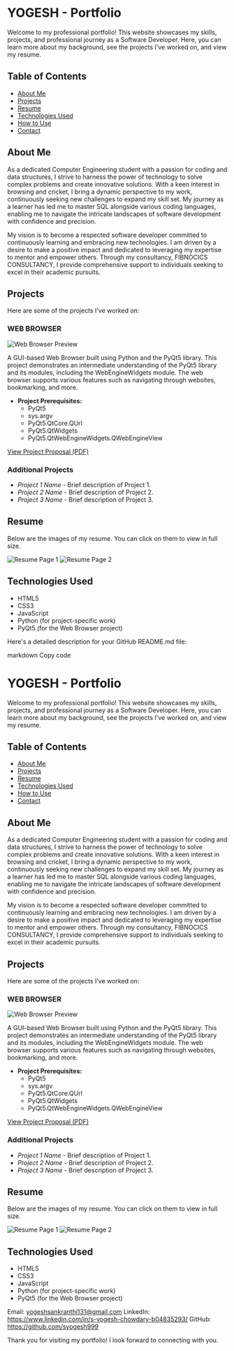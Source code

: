 # YOGESH - Portfolio

Welcome to my professional portfolio! This website showcases my skills, projects, and professional journey as a Software Developer. Here, you can learn more about my background, see the projects I've worked on, and view my resume.

## Table of Contents

- [About Me](#about-me)
- [Projects](#projects)
- [Resume](#resume)
- [Technologies Used](#technologies-used)
- [How to Use](#how-to-use)
- [Contact](#contact)

## About Me

As a dedicated Computer Engineering student with a passion for coding and data structures, I strive to harness the power of technology to solve complex problems and create innovative solutions. With a keen interest in browsing and cricket, I bring a dynamic perspective to my work, continuously seeking new challenges to expand my skill set. My journey as a learner has led me to master SQL alongside various coding languages, enabling me to navigate the intricate landscapes of software development with confidence and precision.

My vision is to become a respected software developer committed to continuously learning and embracing new technologies. I am driven by a desire to make a positive impact and dedicated to leveraging my expertise to mentor and empower others. Through my consultancy, FIBNOCICS CONSULTANCY, I provide comprehensive support to individuals seeking to excel in their academic pursuits.

## Projects

Here are some of the projects I've worked on:

### WEB BROWSER

![Web Browser Preview](webbrowser_prevw2.jpg)

A GUI-based Web Browser built using Python and the PyQt5 library. This project demonstrates an intermediate understanding of the PyQt5 library and its modules, including the WebEngineWidgets module. The web browser supports various features such as navigating through websites, bookmarking, and more.

- **Project Prerequisites:**
  - PyQt5
  - sys.argv
  - PyQt5.QtCore.QUrl
  - PyQt5.QtWidgets
  - PyQt5.QtWebEngineWidgets.QWebEngineView

[View Project Proposal (PDF)](Project%20proposal.pdf)

### Additional Projects

- _Project 1 Name_ - Brief description of Project 1.
- _Project 2 Name_ - Brief description of Project 2.
- _Project 3 Name_ - Brief description of Project 3.

## Resume

Below are the images of my resume. You can click on them to view in full size.

![Resume Page 1](first_resume.jpg)
![Resume Page 2](second_resume.jpg)

## Technologies Used

- HTML5
- CSS3
- JavaScript
- Python (for project-specific work)
- PyQt5 (for the Web Browser project)

Here's a detailed description for your GitHub README.md file:

markdown
Copy code

# YOGESH - Portfolio

Welcome to my professional portfolio! This website showcases my skills, projects, and professional journey as a Software Developer. Here, you can learn more about my background, see the projects I've worked on, and view my resume.

## Table of Contents

- [About Me](#about-me)
- [Projects](#projects)
- [Resume](#resume)
- [Technologies Used](#technologies-used)
- [How to Use](#how-to-use)
- [Contact](#contact)

## About Me

As a dedicated Computer Engineering student with a passion for coding and data structures, I strive to harness the power of technology to solve complex problems and create innovative solutions. With a keen interest in browsing and cricket, I bring a dynamic perspective to my work, continuously seeking new challenges to expand my skill set. My journey as a learner has led me to master SQL alongside various coding languages, enabling me to navigate the intricate landscapes of software development with confidence and precision.

My vision is to become a respected software developer committed to continuously learning and embracing new technologies. I am driven by a desire to make a positive impact and dedicated to leveraging my expertise to mentor and empower others. Through my consultancy, FIBNOCICS CONSULTANCY, I provide comprehensive support to individuals seeking to excel in their academic pursuits.

## Projects

Here are some of the projects I've worked on:

### WEB BROWSER

![Web Browser Preview](webbrowser_prevw2.jpg)

A GUI-based Web Browser built using Python and the PyQt5 library. This project demonstrates an intermediate understanding of the PyQt5 library and its modules, including the WebEngineWidgets module. The web browser supports various features such as navigating through websites, bookmarking, and more.

- **Project Prerequisites:**
  - PyQt5
  - sys.argv
  - PyQt5.QtCore.QUrl
  - PyQt5.QtWidgets
  - PyQt5.QtWebEngineWidgets.QWebEngineView

[View Project Proposal (PDF)](Project%20proposal.pdf)

### Additional Projects

- _Project 1 Name_ - Brief description of Project 1.
- _Project 2 Name_ - Brief description of Project 2.
- _Project 3 Name_ - Brief description of Project 3.

## Resume

Below are the images of my resume. You can click on them to view in full size.

![Resume Page 1](first_resume.jpg)
![Resume Page 2](second_resume.jpg)

## Technologies Used

- HTML5
- CSS3
- JavaScript
- Python (for project-specific work)
- PyQt5 (for the Web Browser project)

Email: yogeshsankranthi131@gmail.com
LinkedIn: https://www.linkedin.com/in/s-yogesh-chowdary-b04835293/
GitHub: https://github.com/syogesh999

Thank you for visiting my portfolio! I look forward to connecting with you.
